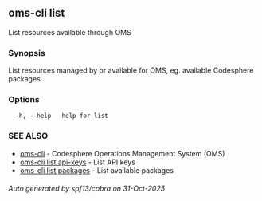 ## oms-cli list

List resources available through OMS

### Synopsis

List resources managed by or available for OMS,
eg. available Codesphere packages

### Options

```
  -h, --help   help for list
```

### SEE ALSO

* [oms-cli](oms-cli.md)	 - Codesphere Operations Management System (OMS)
* [oms-cli list api-keys](oms-cli_list_api-keys.md)	 - List API keys
* [oms-cli list packages](oms-cli_list_packages.md)	 - List available packages

###### Auto generated by spf13/cobra on 31-Oct-2025
